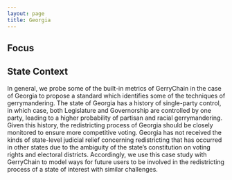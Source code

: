 ```yaml
---
layout: page
title: Georgia
---
```


## Focus

## State Context
In general, we probe some of the built-in metrics of GerryChain in the case of Georgia to propose a standard which identifies some of the techniques of gerrymandering. The state of Georgia has a history of single-party control, in which case, both Legislature and Governorship are controlled by one party, leading to a higher probability of partisan and racial gerrymandering. Given this history, the redistricting process of Georgia should be closely monitored to ensure more competitive voting. Georgia has not received the kinds of state-level judicial relief concerning redistricting that has occurred in other states due to the ambiguity of the state’s constitution on voting rights and electoral districts. Accordingly, we use this case study with GerryChain to model ways for future users to be involved in the redistricting process of a state of interest with similar challenges.





